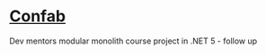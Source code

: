 ﻿# [Confab](https://github.com/devmentors/Confab)
Dev mentors modular monolith course project in .NET 5 - follow up
